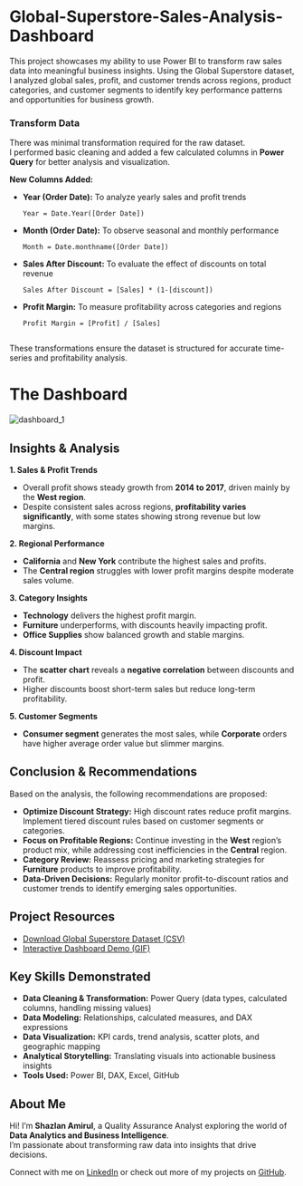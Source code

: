 # Global-Superstore-Sales-Analysis-Dashboard
This project showcases my ability to use Power BI to transform raw sales data into meaningful business insights. Using the Global Superstore dataset, I analyzed global sales, profit, and customer trends across regions, product categories, and customer segments to identify key performance patterns and opportunities for business growth.

### Transform Data
There was minimal transformation required for the raw dataset.  
I performed basic cleaning and added a few calculated columns in **Power Query** for better analysis and visualization.

**New Columns Added:**
- **Year (Order Date):** To analyze yearly sales and profit trends  
  ```DAX
  Year = Date.Year([Order Date])
- **Month (Order Date):** To observe seasonal and monthly performance
  ```DAX
  Month = Date.monthname([Order Date])
- **Sales After Discount:** To evaluate the effect of discounts on total revenue
  ```DAX
  Sales After Discount = [Sales] * (1-[discount])
- **Profit Margin:** To measure profitability across categories and regions  
  ```DAX
  Profit Margin = [Profit] / [Sales]
    
These transformations ensure the dataset is structured for accurate time-series and profitability analysis.

# The Dashboard
![dashboard_1](dashboard_2.png)

## Insights & Analysis

**1. Sales & Profit Trends**
- Overall profit shows steady growth from **2014 to 2017**, driven mainly by the **West region**.
- Despite consistent sales across regions, **profitability varies significantly**, with some states showing strong revenue but low margins.

**2. Regional Performance**
- **California** and **New York** contribute the highest sales and profits.
- The **Central region** struggles with lower profit margins despite moderate sales volume.

**3. Category Insights**
- **Technology** delivers the highest profit margin.
- **Furniture** underperforms, with discounts heavily impacting profit.
- **Office Supplies** show balanced growth and stable margins.

**4. Discount Impact**
- The **scatter chart** reveals a **negative correlation** between discounts and profit.
- Higher discounts boost short-term sales but reduce long-term profitability.

**5. Customer Segments**
- **Consumer segment** generates the most sales, while **Corporate** orders have higher average order value but slimmer margins.

## Conclusion & Recommendations

Based on the analysis, the following recommendations are proposed:

- **Optimize Discount Strategy:** High discount rates reduce profit margins. Implement tiered discount rules based on customer segments or categories.
- **Focus on Profitable Regions:** Continue investing in the **West** region’s product mix, while addressing cost inefficiencies in the **Central** region.
- **Category Review:** Reassess pricing and marketing strategies for **Furniture** products to improve profitability.
- **Data-Driven Decisions:** Regularly monitor profit-to-discount ratios and customer trends to identify emerging sales opportunities.

##  Project Resources
- [Download Global Superstore Dataset (CSV)](Sample_Superstore.csv)
- [Interactive Dashboard Demo (GIF)](the_dashboard2.gif)

## Key Skills Demonstrated
- **Data Cleaning & Transformation:** Power Query (data types, calculated columns, handling missing values)
- **Data Modeling:** Relationships, calculated measures, and DAX expressions
- **Data Visualization:** KPI cards, trend analysis, scatter plots, and geographic mapping
- **Analytical Storytelling:** Translating visuals into actionable business insights
- **Tools Used:** Power BI, DAX, Excel, GitHub

## About Me
Hi! I’m **Shazlan Amirul**, a Quality Assurance Analyst exploring the world of **Data Analytics and Business Intelligence**.  
I’m passionate about transforming raw data into insights that drive decisions.

Connect with me on [LinkedIn](https://www.linkedin.com/in/shazlanamirulhasan/) or check out more of my projects on [GitHub](https://github.com/shazlanamirul8).


